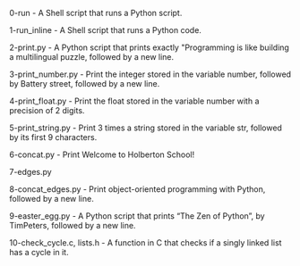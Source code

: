 0-run - A Shell script that runs a Python script.

1-run_inline - A Shell script that runs a Python code.

2-print.py - A Python script that prints exactly "Programming is like building a multilingual puzzle, followed by a new line.

3-print_number.py - Print the integer stored in the variable number, followed by Battery street, followed by a new line.

4-print_float.py - Print the float stored in the variable number with a precision of 2 digits.

5-print_string.py - Print 3 times a string stored in the variable str, followed by its first 9 characters.

6-concat.py - Print Welcome to Holberton School!

7-edges.py

8-concat_edges.py - Print object-oriented programming with Python, followed by a new line.

9-easter_egg.py - A Python script that prints “The Zen of Python”, by TimPeters, followed by a new line.

10-check_cycle.c, lists.h - A function in C that checks if a singly linked list has a cycle in it.
